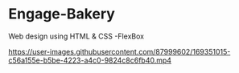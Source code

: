 # Engage-Bakery
Web design using HTML &amp; CSS -FlexBox


https://user-images.githubusercontent.com/87999602/169351015-c56a155e-b5be-4223-a4c0-9824c8c6fb40.mp4

